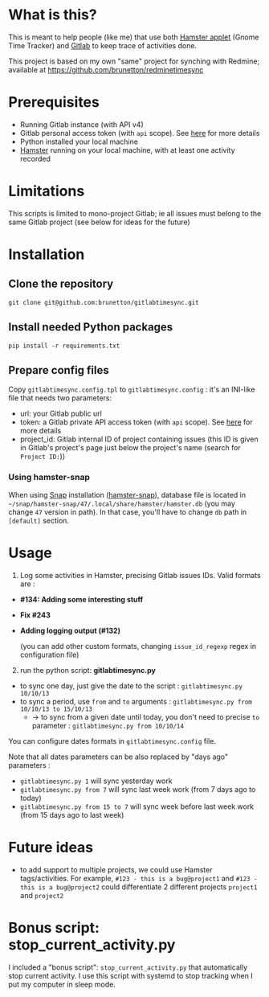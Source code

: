 # What is this?

This is meant to help people (like me) that use both [Hamster applet](https://extensions.gnome.org/extension/425/project-hamster-extension/) (Gnome Time Tracker) and [Gitlab](https://gitlab.com/) to keep trace of activities done.

This project is based on my own "same" project for synching with Redmine; available at https://github.com/brunetton/redminetimesync

# Prerequisites

* Running Gitlab instance (with API v4)
* Gitlab personal access token (with `api` scope). See [here](https://docs.gitlab.com/ee/user/profile/personal_access_tokens.html) for more details
* Python installed your local machine
* [Hamster](https://github.com/projecthamster/) running on your local machine, with at least one activity recorded

# Limitations

This scripts is limited to mono-project Gitlab; ie all issues must belong to the same Gitlab project (see below for ideas for the future)

# Installation

## Clone the repository

    git clone git@github.com:brunetton/gitlabtimesync.git

## Install needed Python packages

    pip install -r requirements.txt

## Prepare config files

Copy `gitlabtimesync.config.tpl` to `gitlabtimesync.config` : it's an INI-like file that needs two parameters:

 - url: your Gitlab public url
 - token: a Gitlab private API access token (with `api` scope). See [here](https://docs.gitlab.com/ee/user/profile/personal_access_tokens.html) for more details
 - project_id: Gitlab internal ID of project containing issues (this ID is given in Gitlab's project's page just below the project's name (search for `Project ID:`))

### Using hamster-snap

When using [Snap](https://snapcraft.io/) installation ([hamster-snap](~/snap/hamster-snap/47/.local/share/hamster/hamster.db)), database file is located in `~/snap/hamster-snap/47/.local/share/hamster/hamster.db` (you may change `47` version in path). In that case, you'll have to change `db` path in `[default]` section.

# Usage

1. Log some activities in Hamster, precising Gitlab issues IDs. Valid formats are :
 - **#134: Adding some interesting stuff**
 - **Fix #243**
 - **Adding logging output (#132)**

    (you can add other custom formats, changing `issue_id_regexp` regex in configuration file)

2. run the python script: **gitlabtimesync.py**
 - to sync one day, just give the date to the script : `gitlabtimesync.py 10/10/13`
 - to sync a period, use `from` and `to` arguments : `gitlabtimesync.py from 10/10/13 to 15/10/13`
   - -> to sync from a given date until today, you don't need to precise `to` parameter : `gitlabtimesync.py from 10/10/14`

You can configure dates formats in `gitlabtimesync.config` file.

Note that all dates parameters can be also replaced by "days ago" parameters :
 - `gitlabtimesync.py 1` will sync yesterday work
 - `gitlabtimesync.py from 7` will sync last week work (from 7 days ago to today)
 - `gitlabtimesync.py from 15 to 7` will sync week before last week work (from 15 days ago to last week)

# Future ideas

- to add support to multiple projects, we could use Hamster tags/activities. For example, `#123 - this is a bug@project1` and `#123 - this is a bug@project2` could differentiate 2 different projects `project1` and `project2`

# Bonus script: stop_current_activity.py

I included a "bonus script": `stop_current_activity.py` that automatically stop current activity. I use this script with systemd to stop tracking when I put my computer in sleep mode.

